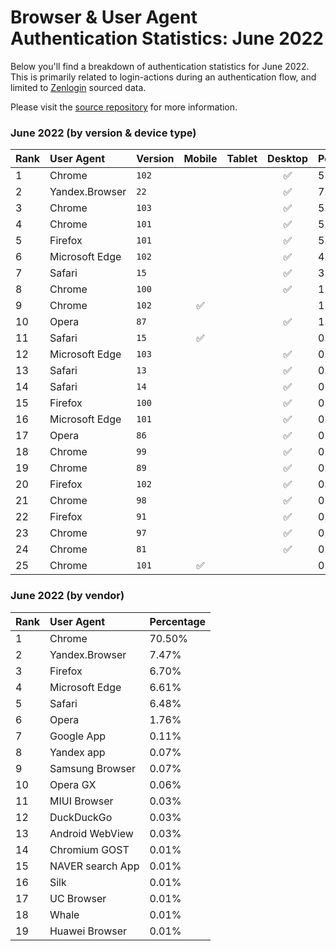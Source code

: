 # Browser & User Agent Authentication Statistics: June 2022

Below you'll find a breakdown of authentication statistics for
June 2022. This is primarily related to login-actions during an
authentication flow, and limited to <a href="https://zenlogin.co"/>Zenlogin</a>
sourced data.

Please visit the
<a href="https://github.com/zenlogin/browser-user-agent-authentication-statistics">source repository</a>
for more information.

### June 2022 (by version & device type)
| Rank | User Agent | Version | Mobile | Tablet | Desktop | Percentage |
| :--- | :--- | :--- | :---: | :---: | :---: | :--- |
| 1 | Chrome | `102` | | | ✅ | 53.54% |
| 2 | Yandex.Browser | `22` | | | ✅ | 7.28% |
| 3 | Chrome | `103` | | | ✅ | 5.53% |
| 4 | Chrome | `101` | | | ✅ | 5.34% |
| 5 | Firefox | `101` | | | ✅ | 5.10% |
| 6 | Microsoft Edge | `102` | | | ✅ | 4.88% |
| 7 | Safari | `15` | | | ✅ | 3.58% |
| 8 | Chrome | `100` | | | ✅ | 1.90% |
| 9 | Chrome | `102` | ✅ | | | 1.23% |
| 10 | Opera | `87` | | | ✅ | 1.12% |
| 11 | Safari | `15` | ✅ | | | 0.96% |
| 12 | Microsoft Edge | `103` | | | ✅ | 0.92% |
| 13 | Safari | `13` | | | ✅ | 0.81% |
| 14 | Safari | `14` | | | ✅ | 0.74% |
| 15 | Firefox | `100` | | | ✅ | 0.73% |
| 16 | Microsoft Edge | `101` | | | ✅ | 0.73% |
| 17 | Opera | `86` | | | ✅ | 0.41% |
| 18 | Chrome | `99` | | | ✅ | 0.32% |
| 19 | Chrome | `89` | | | ✅ | 0.31% |
| 20 | Firefox | `102` | | | ✅ | 0.29% |
| 21 | Chrome | `98` | | | ✅ | 0.25% |
| 22 | Firefox | `91` | | | ✅ | 0.21% |
| 23 | Chrome | `97` | | | ✅ | 0.20% |
| 24 | Chrome | `81` | | | ✅ | 0.20% |
| 25 | Chrome | `101` | ✅ | | | 0.20% |

### June 2022 (by vendor)
| Rank | User Agent | Percentage |
| :--- | :--- | :--- |
| 1 | Chrome | 70.50% |
| 2 | Yandex.Browser | 7.47% |
| 3 | Firefox | 6.70% |
| 4 | Microsoft Edge | 6.61% |
| 5 | Safari | 6.48% |
| 6 | Opera | 1.76% |
| 7 | Google App | 0.11% |
| 8 | Yandex app | 0.07% |
| 9 | Samsung Browser | 0.07% |
| 10 | Opera GX | 0.06% |
| 11 | MIUI Browser | 0.03% |
| 12 | DuckDuckGo | 0.03% |
| 13 | Android WebView | 0.03% |
| 14 | Chromium GOST | 0.01% |
| 15 | NAVER search App | 0.01% |
| 16 | Silk | 0.01% |
| 17 | UC Browser | 0.01% |
| 18 | Whale | 0.01% |
| 19 | Huawei Browser | 0.01% |
